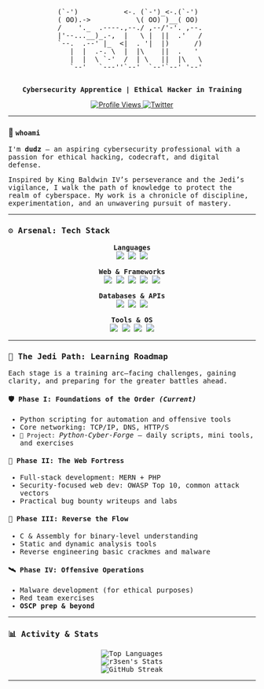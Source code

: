 <div align="center">
  <pre>
(`-')           <-. (`-')_<-.(`-')  
( OO).->           \( OO) )__( OO)  
/    '._  .----.,--./ ,--/'-'. ,--. 
|'--...__)_.-,  |   \ |  ||  .'   / 
`--.  .--' |_  <|  . '|  |)      /) 
   |  |  .-. \  |  |\    ||  .   '  
   |  |  \ `-'  /  | \   ||  |\   \ 
   `--'   `---''`--'  `--'`--' '--' 
  </pre>

  <p><samp><strong>Cybersecurity Apprentice | Ethical Hacker in Training</strong></samp></p>
</div>

<div align="center">
  <a href="https://github.com/t3n-K">
    <img src="https://komarev.com/ghpvc/?username=t3n-K&label=Vectors%20Analyzed&color=10A8C2&style=flat-square" alt="Profile Views"/>
  </a>
  <a href="https://x.com/1Ten_k">
    <img src="https://img.shields.io/badge/Signal-TenK-1DA1F2?style=flat-square&logo=x" alt="Twitter"/>
  </a>
</div>

---

### 🧭 `whoami`

<samp>
I'm <strong>dudz</strong> — an aspiring cybersecurity professional with a passion for ethical hacking, codecraft, and digital defense.

Inspired by King Baldwin IV’s perseverance and the Jedi’s vigilance, I walk the path of knowledge to protect the realm of cyberspace. My work is a chronicle of discipline, experimentation, and an unwavering pursuit of mastery.
</samp>

---

### ⚙️ Arsenal: Tech Stack

<p align="center">
  <strong>Languages</strong><br>
  <img src="https://img.shields.io/badge/Python-3776AB?style=for-the-badge&logo=python&logoColor=white"/>
  <img src="https://img.shields.io/badge/PHP-777BB4?style=for-the-badge&logo=php&logoColor=white"/>
  <img src="https://img.shields.io/badge/JavaScript-F7DF1E?style=for-the-badge&logo=javascript&logoColor=black"/>
</p>

<p align="center">
  <strong>Web & Frameworks</strong><br>
  <img src="https://img.shields.io/badge/HTML-E34F26?style=for-the-badge&logo=html5&logoColor=white"/>
  <img src="https://img.shields.io/badge/CSS-1572B6?style=for-the-badge&logo=css3&logoColor=white"/>
  <img src="https://img.shields.io/badge/Node.js-339933?style=for-the-badge&logo=nodedotjs&logoColor=white"/>
  <img src="https://img.shields.io/badge/Flask-000000?style=for-the-badge&logo=flask&logoColor=white"/>
  <img src="https://img.shields.io/badge/Express-000000?style=for-the-badge&logo=express&logoColor=white"/>
</p>

<p align="center">
  <strong>Databases & APIs</strong><br>
  <img src="https://img.shields.io/badge/PostgreSQL-336791?style=for-the-badge&logo=postgresql&logoColor=white"/>
  <img src="https://img.shields.io/badge/MongoDB-47A248?style=for-the-badge&logo=mongodb&logoColor=white"/>
  <img src="https://img.shields.io/badge/REST_API-20232A?style=for-the-badge&logo=json&logoColor=white"/>
</p>

<p align="center">
  <strong>Tools & OS</strong><br>
  <img src="https://img.shields.io/badge/Arch_Linux-1793D1?style=for-the-badge&logo=archlinux&logoColor=white"/>
  <img src="https://img.shields.io/badge/Bash-4EAA25?style=for-the-badge&logo=gnubash&logoColor=white"/>
  <img src="https://img.shields.io/badge/Selenium-43B02A?style=for-the-badge&logo=selenium&logoColor=white"/>
  <img src="https://img.shields.io/badge/Git-F05032?style=for-the-badge&logo=git&logoColor=white"/>
</p>

---

### 🌌 The Jedi Path: Learning Roadmap

Each stage is a training arc—facing challenges, gaining clarity, and preparing for the greater battles ahead.

#### 🛡 Phase I: Foundations of the Order _(Current)_
- Python scripting for automation and offensive tools  
- Core networking: TCP/IP, DNS, HTTP/S  
- `🔧 Project:` *Python-Cyber-Forge* – daily scripts, mini tools, and exercises

#### 🏰 Phase II: The Web Fortress  
- Full-stack development: MERN + PHP  
- Security-focused web dev: OWASP Top 10, common attack vectors  
- Practical bug bounty writeups and labs

#### 🧠 Phase III: Reverse the Flow  
- C & Assembly for binary-level understanding  
- Static and dynamic analysis tools  
- Reverse engineering basic crackmes and malware

#### 🛰 Phase IV: Offensive Operations  
- Malware development (for ethical purposes)  
- Red team exercises  
- **OSCP prep & beyond**

---

### 📊 Activity & Stats

<p align="center">
  <img src="https://github-readme-stats.vercel.app/api/top-langs?username=t3n-K&show_icons=true&locale=en&layout=compact&theme=tokyonight" alt="Top Languages"/>
  <br>
  <img src="https://github-readme-stats.vercel.app/api?username=t3n-K&show_icons=true&theme=tokyonight&count_private=true" alt="r3sen's Stats"/>
  <br>
  <img src="https://github-readme-streak-stats.herokuapp.com/?username=t3n-K&theme=tokyonight" alt="GitHub Streak"/>
</p>

---
